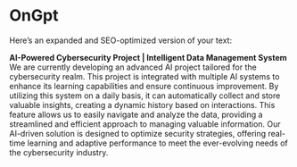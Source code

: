# OnGpt
Here’s an expanded and SEO-optimized version of your text:

**AI-Powered Cybersecurity Project | Intelligent Data Management System**  
We are currently developing an advanced AI project tailored for the cybersecurity realm. This project is integrated with multiple AI systems to enhance its learning capabilities and ensure continuous improvement. By utilizing this system on a daily basis, it can automatically collect and store valuable insights, creating a dynamic history based on interactions. This feature allows us to easily navigate and analyze the data, providing a streamlined and efficient approach to managing valuable information. Our AI-driven solution is designed to optimize security strategies, offering real-time learning and adaptive performance to meet the ever-evolving needs of the cybersecurity industry.
